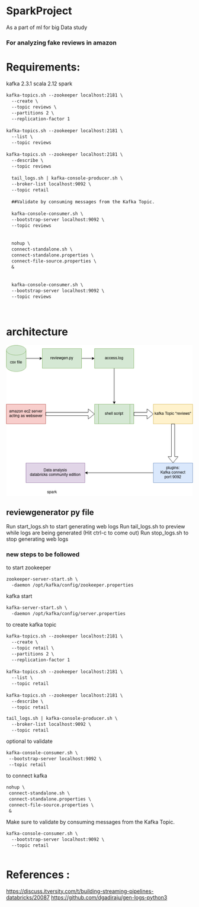 # SparkProject
As a part of ml for big Data study

### For analyzing fake reviews in amazon




# Requirements:
kafka 2.3.1
scala 2.12
spark

```shell
kafka-topics.sh --zookeeper localhost:2181 \
  --create \
  --topic reviews \
  --partitions 2 \
  --replication-factor 1

kafka-topics.sh --zookeeper localhost:2181 \
  --list \
  --topic reviews 

kafka-topics.sh --zookeeper localhost:2181 \
  --describe \
  --topic reviews
  
  tail_logs.sh | kafka-console-producer.sh \
  --broker-list localhost:9092 \
  --topic retail
  
  ##Validate by consuming messages from the Kafka Topic.
  
  kafka-console-consumer.sh \
  --bootstrap-server localhost:9092 \
  --topic reviews
  
  
  nohup \
  connect-standalone.sh \
  connect-standalone.properties \
  connect-file-source.properties \
  &
  
  
  kafka-console-consumer.sh \
  --bootstrap-server localhost:9092 \
  --topic reviews
  
  
```


# architecture

![Image of ARCH](https://github.com/mcsoverlavdan/SparkProject/blob/master/sprints_details/Untitled%20Diagram.png)


## reviewgenerator py file
Run start_logs.sh to start generating web logs
Run tail_logs.sh to preview while logs are being generated (Hit ctrl-c to come out)
Run stop_logs.sh to stop generating web logs

### new steps to be followed

to start zookeeper

```
zookeeper-server-start.sh \
  -daemon /opt/kafka/config/zookeeper.properties
```
kafka start 
```
kafka-server-start.sh \
  -daemon /opt/kafka/config/server.properties
```

to create kafka topic

```
kafka-topics.sh --zookeeper localhost:2181 \
  --create \
  --topic retail \
  --partitions 2 \
  --replication-factor 1

kafka-topics.sh --zookeeper localhost:2181 \
  --list \
  --topic retail 

kafka-topics.sh --zookeeper localhost:2181 \
  --describe \
  --topic retail
```

```
tail_logs.sh | kafka-console-producer.sh \
  --broker-list localhost:9092 \
  --topic retail
 ```
 
 optional to validate 
 ```
 kafka-console-consumer.sh \
  --bootstrap-server localhost:9092 \
  --topic retail
 ```
  
 to connect kafka 
 
 ```
 nohup \
  connect-standalone.sh \
  connect-standalone.properties \
  connect-file-source.properties \
  &
 ```

Make sure to validate by consuming messages from the Kafka Topic.
```
kafka-console-consumer.sh \
  --bootstrap-server localhost:9092 \
  --topic retail
 
 ```

# References :
https://discuss.itversity.com/t/building-streaming-pipelines-databricks/20087
https://github.com/dgadiraju/gen-logs-python3

